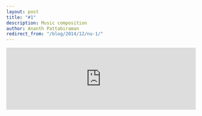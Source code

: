 ```yaml
---
layout: post
title: "#1"
description: Music composition
author: Ananth Pattabiraman
redirect_from: "/blog/2014/12/nu-1/"
---
```


<iframe width="100%" height="166" scrolling="no" frameborder="no" src="https://w.soundcloud.com/player/?url=https%3A//api.soundcloud.com/tracks/174823991&amp;color=ff9900&amp;auto_play=false&amp;hide_related=false&amp;show_comments=true&amp;show_user=true&amp;show_reposts=false"></iframe>
